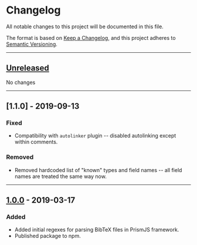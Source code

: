 # Changelog
All notable changes to this project will be documented in this file.

The format is based on [Keep a Changelog](https://keepachangelog.com/en/1.0.0/),
and this project adheres to [Semantic Versioning](https://semver.org/spec/v2.0.0.html).

<hr>

## [Unreleased]

No changes

<hr>

## [1.1.0] - 2019-09-13
### Fixed
- Compatibility with `autolinker` plugin -- disabled autolinking except within comments.
### Removed
- Removed hardcoded list of "known" types and field names -- all field names are treated the same way now.

<hr>

## [1.0.0] - 2019-03-17
### Added
- Added initial regexes for parsing BibTeX files in PrismJS framework.
- Published package to npm.



[Unreleased]: https://github.com/SaswatPadhi/prismjs-bibtex/compare/v1.0.0...HEAD
[1.0.0]: https://github.com/SaswatPadhi/prismjs-bibtex/releases/tag/v1.0.0
[1.0.0]: https://github.com/SaswatPadhi/prismjs-bibtex/releases/tag/v1.1.0